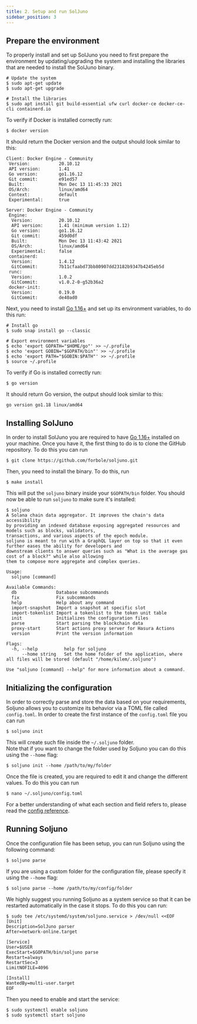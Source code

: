 ```yaml
---
title: 2. Setup and run SolJuno
sidebar_position: 3
---
```


## Prepare the environment
To properly install and set up SolJuno you need to first prepare the environment by updating/upgrading the system and installing the libraries that are needed to install the SolJuno binary.

```shell
# Update the system
$ sudo apt-get update
$ sudo apt-get upgrade

# Install the libraries
$ sudo apt install git build-essential ufw curl docker-ce docker-ce-cli containerd.io
```


To verify if Docker is installed correctly run:
```shell
$ docker version
```

It should return the Docker version and the output should look similar to this:
```
Client: Docker Engine - Community
 Version:           20.10.12
 API version:       1.41
 Go version:        go1.16.12
 Git commit:        e91ed57
 Built:             Mon Dec 13 11:45:33 2021
 OS/Arch:           linux/amd64
 Context:           default
 Experimental:      true

Server: Docker Engine - Community
 Engine:
  Version:          20.10.12
  API version:      1.41 (minimum version 1.12)
  Go version:       go1.16.12
  Git commit:       459d0df
  Built:            Mon Dec 13 11:43:42 2021
  OS/Arch:          linux/amd64
  Experimental:     false
 containerd:
  Version:          1.4.12
  GitCommit:        7b11cfaabd73bb80907dd23182b9347b4245eb5d
 runc:
  Version:          1.0.2
  GitCommit:        v1.0.2-0-g52b36a2
 docker-init:
  Version:          0.19.0
  GitCommit:        de40ad0
```


Next, you need to install [Go 1.16+](https://golang.org/dl/) and set up its environment variables, to do this run: 
```shell
# Install go
$ sudo snap install go --classic

# Export environment variables
$ echo 'export GOPATH="$HOME/go"' >> ~/.profile
$ echo 'export GOBIN="$GOPATH/bin"' >> ~/.profile
$ echo 'export PATH="$GOBIN:$PATH"' >> ~/.profile
$ source ~/.profile
```
To verify if Go is installed correctly run:
```shell
$ go version
```
It should return Go version, the output should look similar to this:
```shell
go version go1.18 linux/amd64
```

## Installing SolJuno
In order to install SolJuno you are required to have [Go 1.16+](https://golang.org/dl/) installed on your machine. Once you have it, the first thing to do is to clone the GitHub repository. To do this you can run

```shell
$ git clone https://github.com/forbole/soljuno.git
```

Then, you need to install the binary. To do this, run

```shell
$ make install
```

This will put the `soljuno` binary inside your `$GOPATH/bin` folder. You should now be able to run `soljuno` to make sure it's installed:

```shell
$ soljuno
A Solana chain data aggregator. It improves the chain's data accessibility
by providing an indexed database exposing aggregated resources and models such as blocks, validators,
transactions, and various aspects of the epoch module. 
soljuno is meant to run with a GraphQL layer on top so that it even further eases the ability for developers and
downstream clients to answer queries such as "What is the average gas cost of a block?" while also allowing
them to compose more aggregate and complex queries.

Usage:
  soljuno [command]

Available Commands:
  db               Database subcommands
  fix              Fix subcommands
  help             Help about any command
  import-snapshot  Import a snapshot at specific slot
  import-tokenlist Import a tokenlist to the token unit table
  init             Initializes the configuration files
  parse            Start parsing the blockchain data
  proxy-start      Start actions proxy server for Hasura Actions
  version          Print the version information

Flags:
  -h, --help          help for soljuno
      --home string   Set the home folder of the application, where all files will be stored (default "/home/kilem/.soljuno")

Use "soljuno [command] --help" for more information about a command.
```

## Initializing the configuration
In order to correctly parse and store the data based on your requirements, Soljuno allows you to customize its behavior via a TOML file called `config.toml`. In order to create the first instance of the `config.toml` file you can run

```shell
$ soljuno init
```

This will create such file inside the `~/.soljuno` folder.  
Note that if you want to change the folder used by Soljuno you can do this using the `--home` flag:

```shell
$ soljuno init --home /path/to/my/folder
```

Once the file is created, you are required to edit it and change the different values. To do this you can run

```shell
$ nano ~/.soljuno/config.toml
```

For a better understanding of what each section and field refers to, please read the [config reference](config/config.md).

## Running Soljuno
Once the configuration file has been setup, you can run Soljuno using the following command:

```shell
$ soljuno parse
```

If you are using a custom folder for the configuration file, please specify it using the `--home` flag:


```shell
$ soljuno parse --home /path/to/my/config/folder
```

We highly suggest you running Soljuno as a system service so that it can be restarted automatically in the case it stops. To do this you can run:

```shell
$ sudo tee /etc/systemd/system/soljuno.service > /dev/null <<EOF
[Unit]
Description=SolJuno parser
After=network-online.target

[Service]
User=$USER
ExecStart=$GOPATH/bin/soljuno parse
Restart=always
RestartSec=3
LimitNOFILE=4096

[Install]
WantedBy=multi-user.target
EOF
```

Then you need to enable and start the service:

```shell
$ sudo systemctl enable soljuno
$ sudo systemctl start soljuno
```